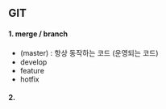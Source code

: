 ## GIT

#### 1. merge / branch
 - (master) : 항상 동작하는 코드 (운영되는 코드)
 - develop
 - feature
 - hotfix

#### 2.
